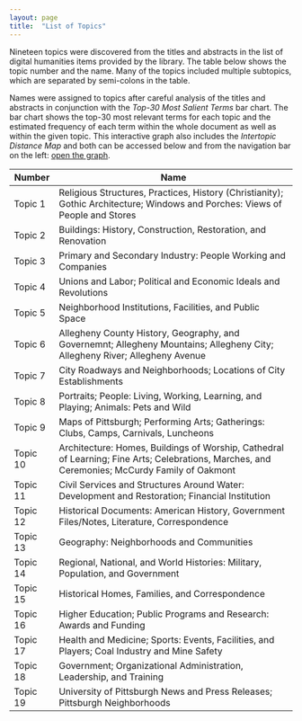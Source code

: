 ```yaml
---
layout: page
title:  "List of Topics"
---
```


Nineteen topics were discovered from the titles and abstracts in the list of digital humanities items provided by the library. The table below shows the topic number and the name. Many of the topics included multiple subtopics, 
which are separated by semi-colons in the table.

Names were assigned to topics after careful analysis of the titles and abstracts in conjunction with the <i>Top-30 Most Salient Terms</i> bar chart. The bar chart shows the top-30 most relevant terms for each topic and the 
estimated frequency of each term within the whole document as well as within the given topic. This interactive graph also includes the <i>Intertopic Distance Map</i> and 
both can be accessed below and from the navigation bar on the left: <a href="https://lisaover.github.io/DigitalHumanitiesTopicModeling/Graphs/lda-mallet_vis.html" target="_blank">open the graph</a>.

| Number       | Name                                                                                                                                          |
|--------------|-----------------------------------------------------------------------------------------------------------------------------------------------|
| Topic 1      | Religious Structures, Practices, History (Christianity); Gothic Architecture; Windows and Porches: Views of People and Stores                 |
| Topic 2      | Buildings: History, Construction, Restoration, and Renovation                                                                                 |
| Topic 3      | Primary and Secondary Industry: People Working and Companies                                                                                  |
| Topic 4      | Unions and Labor; Political and Economic Ideals and Revolutions                                                                               |
| Topic 5      | Neighborhood Institutions, Facilities, and Public Space                                                                                       |
| Topic 6      | Allegheny County History, Geography, and Governemnt; Allegheny Mountains; Allegheny City; Allegheny River; Allegheny Avenue                   |
| Topic 7      | City Roadways and Neighborhoods; Locations of City Establishments                                                                             |
| Topic 8      | Portraits; People: Living, Working, Learning, and Playing; Animals: Pets and Wild                                                             |
| Topic 9      | Maps of Pittsburgh; Performing Arts; Gatherings: Clubs, Camps, Carnivals, Luncheons                                                           |
| Topic 10     | Architecture: Homes, Buildings of Worship, Cathedral of Learning; Fine Arts; Celebrations, Marches, and Ceremonies; McCurdy Family of Oakmont |
| Topic 11     | Civil Services and Structures Around Water: Development and Restoration; Financial Institution                                                |
| Topic 12     | Historical Documents: American History, Government Files/Notes, Literature, Correspondence                                                    |
| Topic 13     | Geography: Neighborhoods and Communities                                                                                                      |
| Topic 14     | Regional, National, and World Histories: Military, Population, and Government                                                                 |
| Topic 15     | Historical Homes, Families, and Correspondence                                                                                                |
| Topic 16     | Higher Education; Public Programs and Research: Awards and Funding                                                                            |
| Topic 17     | Health and Medicine; Sports: Events, Facilities, and Players; Coal Industry and Mine Safety                                                   |
| Topic 18     | Government; Organizational Administration, Leadership, and Training                                                                           |
| Topic 19     | University of Pittsburgh News and Press Releases; Pittsburgh Neighborhoods                                                                    |
